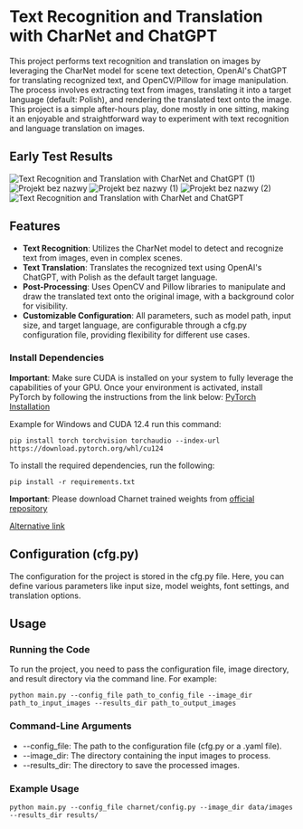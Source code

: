 # Text Recognition and Translation with CharNet and ChatGPT
This project performs text recognition and translation on images by leveraging the CharNet model for scene text detection, OpenAI's ChatGPT for translating recognized text, and OpenCV/Pillow for image manipulation. The process involves extracting text from images, translating it into a target language (default: Polish), and rendering the translated text onto the image. This project is a simple after-hours play, done mostly in one sitting, making it an enjoyable and straightforward way to experiment with text recognition and language translation on images.

## Early Test Results
![Text Recognition and Translation with CharNet and ChatGPT (1)](https://github.com/user-attachments/assets/9052338c-02da-4f50-9112-1e4e421cd41c)
![Projekt bez nazwy](https://github.com/user-attachments/assets/3176de0a-45a9-45e7-92dd-a1a900e76309)
![Projekt bez nazwy (1)](https://github.com/user-attachments/assets/bbf6eea8-461a-481f-a680-8322c0fcf90b)
![Projekt bez nazwy (2)](https://github.com/user-attachments/assets/94b0efd0-60b1-41ca-af8e-f8194ff75e0d)
![Text Recognition and Translation with CharNet and ChatGPT](https://github.com/user-attachments/assets/05b76877-1034-4bfe-b512-0480073ca135)


## Features
- **Text Recognition**: Utilizes the CharNet model to detect and recognize text from images, even in complex scenes.
- **Text Translation**: Translates the recognized text using OpenAI's ChatGPT, with Polish as the default target language.
- **Post-Processing**: Uses OpenCV and Pillow libraries to manipulate and draw the translated text onto the original image, with a background color for visibility.
- **Customizable Configuration**: All parameters, such as model path, input size, and target language, are configurable through a cfg.py configuration file, providing flexibility for different use cases.

### Install Dependencies
**Important**: Make sure CUDA is installed on your system to fully leverage the capabilities of your GPU.
Once your environment is activated, install PyTorch by following the instructions from the link below:
[PyTorch Installation](https://pytorch.org/get-started/locally/)

Example for Windows and CUDA 12.4 run this command:
```
pip install torch torchvision torchaudio --index-url https://download.pytorch.org/whl/cu124
```

To install the required dependencies, run the following:
```
pip install -r requirements.txt
```

**Important**: Please download Charnet trained weights from [official repository](https://github.com/msight-tech/research-charnet)

[Alternative link](https://drive.google.com/file/d/19wxT-MtCo5kzf1dbEPQ7ICG4mgqvtLV3/view?usp=sharing)

## Configuration (cfg.py)
The configuration for the project is stored in the cfg.py file. Here, you can define various parameters like input size, model weights, font settings, and translation options.


## Usage
### Running the Code
To run the project, you need to pass the configuration file, image directory, and result directory via the command line. For example:

```
python main.py --config_file path_to_config_file --image_dir path_to_input_images --results_dir path_to_output_images
```
### Command-Line Arguments
- --config_file: The path to the configuration file (cfg.py or a .yaml file).
- --image_dir: The directory containing the input images to process.
- --results_dir: The directory to save the processed images.
### Example Usage
```
python main.py --config_file charnet/config.py --image_dir data/images --results_dir results/
```
